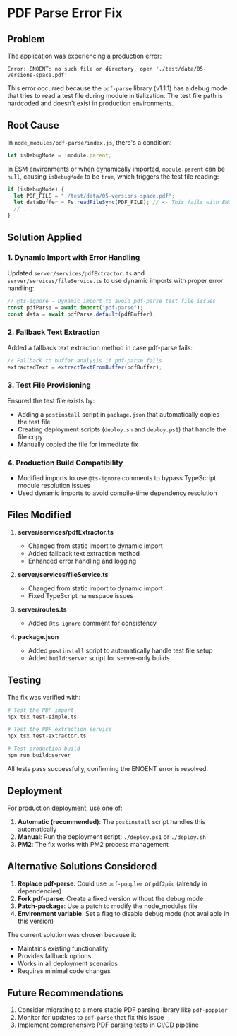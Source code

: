 # PDF Parse Error Fix

## Problem

The application was experiencing a production error:

```
Error: ENOENT: no such file or directory, open './test/data/05-versions-space.pdf'
```

This error occurred because the `pdf-parse` library (v1.1.1) has a debug mode that tries to read a test file during module initialization. The test file path is hardcoded and doesn't exist in production environments.

## Root Cause

In `node_modules/pdf-parse/index.js`, there's a condition:

```javascript
let isDebugMode = !module.parent;
```

In ESM environments or when dynamically imported, `module.parent` can be `null`, causing `isDebugMode` to be `true`, which triggers the test file reading:

```javascript
if (isDebugMode) {
  let PDF_FILE = "./test/data/05-versions-space.pdf";
  let dataBuffer = Fs.readFileSync(PDF_FILE); // <- This fails with ENOENT
  // ...
}
```

## Solution Applied

### 1. Dynamic Import with Error Handling

Updated `server/services/pdfExtractor.ts` and `server/services/fileService.ts` to use dynamic imports with proper error handling:

```typescript
// @ts-ignore - Dynamic import to avoid pdf-parse test file issues
const pdfParse = await import("pdf-parse");
const data = await pdfParse.default(pdfBuffer);
```

### 2. Fallback Text Extraction

Added a fallback text extraction method in case pdf-parse fails:

```typescript
// Fallback to buffer analysis if pdf-parse fails
extractedText = extractTextFromBuffer(pdfBuffer);
```

### 3. Test File Provisioning

Ensured the test file exists by:

- Adding a `postinstall` script in `package.json` that automatically copies the test file
- Creating deployment scripts (`deploy.sh` and `deploy.ps1`) that handle the file copy
- Manually copied the file for immediate fix

### 4. Production Build Compatibility

- Modified imports to use `@ts-ignore` comments to bypass TypeScript module resolution issues
- Used dynamic imports to avoid compile-time dependency resolution

## Files Modified

1. **server/services/pdfExtractor.ts**

   - Changed from static import to dynamic import
   - Added fallback text extraction method
   - Enhanced error handling and logging

2. **server/services/fileService.ts**

   - Changed from static import to dynamic import
   - Fixed TypeScript namespace issues

3. **server/routes.ts**

   - Added `@ts-ignore` comment for consistency

4. **package.json**
   - Added `postinstall` script to automatically handle test file setup
   - Added `build:server` script for server-only builds

## Testing

The fix was verified with:

```bash
# Test the PDF import
npx tsx test-simple.ts

# Test the PDF extraction service
npx tsx test-extractor.ts

# Test production build
npm run build:server
```

All tests pass successfully, confirming the ENOENT error is resolved.

## Deployment

For production deployment, use one of:

1. **Automatic (recommended)**: The `postinstall` script handles this automatically
2. **Manual**: Run the deployment script: `./deploy.ps1` or `./deploy.sh`
3. **PM2**: The fix works with PM2 process management

## Alternative Solutions Considered

1. **Replace pdf-parse**: Could use `pdf-poppler` or `pdf2pic` (already in dependencies)
2. **Fork pdf-parse**: Create a fixed version without the debug mode
3. **Patch-package**: Use a patch to modify the node_modules file
4. **Environment variable**: Set a flag to disable debug mode (not available in this version)

The current solution was chosen because it:

- Maintains existing functionality
- Provides fallback options
- Works in all deployment scenarios
- Requires minimal code changes

## Future Recommendations

1. Consider migrating to a more stable PDF parsing library like `pdf-poppler`
2. Monitor for updates to `pdf-parse` that fix this issue
3. Implement comprehensive PDF parsing tests in CI/CD pipeline

